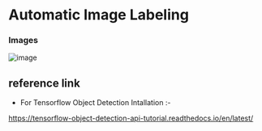 # Automatic Image Labeling

### Images

![image](https://github.com/aayushrai/Auto_Image_Labeling/blob/master/image/1.png)

## reference link

* For Tensorflow Object Detection Intallation :-

https://tensorflow-object-detection-api-tutorial.readthedocs.io/en/latest/



